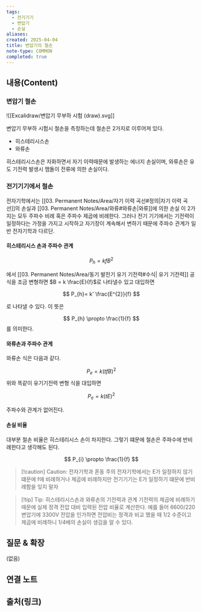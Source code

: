 ```yaml
---
tags:
  - 전기기기
  - 변압기
  - 손실
aliases: 
created: 2025-04-04
title: 변압기의 철손
note-type: COMMON
completed: true
---
```


## 내용(Content)

### 변압기 철손

![[Excalidraw/변압기 무부하 시험 (draw).svg]]

변압기 무부하 시험시 철손을 측정하는데 철손은 2가지로 이루어져 있다.

- 히스테리시스손
- 와류손

히스테리시스손은 자화하면서 자기 이력때문에 발생하는 에너지 손실이며, 와류손은 유도 기전력 발생시 맴돌이 전류에 의한 손실이다.


### 전기기기에서 철손

전자기학에서는 [[03. Permanent Notes/Area/자기 이력 곡선#정의|자기 이력 곡선]]의 손실과 [[03. Permanent Notes/Area/와류#와류손|와류]]에 의한 손실 이 2가지는 모두 주파수 비례 혹은 주파수 제곱에 비례한다. 그러나 전기 기기에서는 기전력이 일정하다는 가정을 가지고 시작하고 자기장이 계속해서 변하기 때문에 주파수 관계가 일반 전자기학과 다르단.

#### 히스테리시스 손과 주파수 관계

$$
P_{h} = kfB^{2}
$$

에서 [[03. Permanent Notes/Area/동기 발전기 유기 기전력#수식| 유기 기전력]] 공식을 조금 변형하면 $B = k \frac{E}{f}$로 나타낼수 있고 대입하면

$$
P_{h}= k' \frac{E^{2}}{f}
$$

로 나타낼 수 있다. 이 뜻은

$$
P_{h} \propto \frac{1}{f}
$$
를 의미한다.

#### 와류손과 주파수 관계

와류손 식은 다음과 같다.

$$
P_{e} = k(tfB)^{2}
$$
위와 똑같이 유기기전력 변형 식을 대입하면

$$
P_{e} = k(tE)^{2}
$$

주파수와 관계가 없어진다.

#### 손실 비율

대부분 철손 비율은 히스테리시스 손이 차지한다. 그렇기 떄문에 철손은 주파수에 반비례한다고 생각해도 된다.

$$
P_{i} \propto \frac{1}{f}
$$

>[!caution] Caution: 전자기학과 혼동 주의
>전자기학에서는 E가 일정하지 않기 떄문에 f에 비례하거나 제곱에 비례하지만 전기기기는 E가 일정하기 떄문에 반비례함을 잊지 말자

>[!tip] Tip: 히스테리시스손과 와류손의 기전력과 관계
>기전력의 제곱에 비례하기 때문에 실제 정격 전압 대비 입력된 전압 비율로 계산한다. 예를 들어 6600/220 변압기에 3300V 전압을 인가하면 전압비는 정격과 비교 했을 때 1/2 수준이고 제곱에 비례하니 1/4배의 손실이 생김을 알 수 있다.


## 질문 & 확장

(없음)

## 연결 노트

## 출처(링크)

